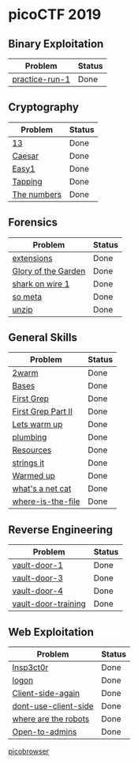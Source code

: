 # picoCTF 2019



## Binary Exploitation
Problem | Status
------------ | -------------
[practice-run-1](https://github.com/aiyayayaya/ctf-writeup/tree/master/picoCTF%202019/Binary%20Exploitation/practice-run-1) | Done


## Cryptography
Problem | Status
------------ | -------------
[13](https://github.com/aiyayayaya/ctf-writeup/tree/master/picoCTF%202019/Cryptography/13) | Done
[Caesar](https://github.com/aiyayayaya/ctf-writeup/tree/master/picoCTF%202019/Cryptography/caesar) | Done
[Easy1](https://github.com/aiyayayaya/ctf-writeup/tree/master/picoCTF%202019/Cryptography/easy1) | Done
[Tapping](https://github.com/aiyayayaya/ctf-writeup/tree/master/picoCTF%202019/Cryptography/tapping) | Done
[The numbers](https://github.com/aiyayayaya/ctf-writeup/tree/master/picoCTF%202019/Cryptography/The%20numbers) | Done

## Forensics
Problem | Status
------------ | -------------
[extensions](https://github.com/aiyayayaya/ctf-writeup/tree/master/picoCTF%202019/Forensics/extensions) | Done
[Glory of the Garden](https://github.com/aiyayayaya/ctf-writeup/tree/master/picoCTF%202019/Forensics/Glory%20of%20the%20Garden) | Done
[shark on wire 1](https://github.com/aiyayayaya/ctf-writeup/tree/master/picoCTF%202019/Forensics/shark%20on%20wire%201) | Done
[so meta](https://github.com/aiyayayaya/ctf-writeup/tree/master/picoCTF%202019/Forensics/So%20meta) | Done
[unzip](https://github.com/aiyayayaya/ctf-writeup/tree/master/picoCTF%202019/Forensics/unzip) | Done

## General Skills
Problem | Status
------------ | -------------
[2warm](https://github.com/aiyayayaya/ctf-writeup/tree/master/picoCTF%202019/General%20Skills/2warm) | Done
[Bases](https://github.com/aiyayayaya/ctf-writeup/tree/master/picoCTF%202019/General%20Skills/Bases) | Done
[First Grep](https://github.com/aiyayayaya/ctf-writeup/tree/master/picoCTF%202019/General%20Skills/First%20Grep) | Done
[First Grep Part II](https://github.com/aiyayayaya/ctf-writeup/tree/master/picoCTF%202019/General%20Skills/First%20Grep%20Part%20II) | Done
[Lets warm up](https://github.com/aiyayayaya/ctf-writeup/tree/master/picoCTF%202019/General%20Skills/Lets%20warm%20up) | Done
[plumbing](https://github.com/aiyayayaya/ctf-writeup/tree/master/picoCTF%202019/General%20Skills/plumbing) | Done
[Resources](https://github.com/aiyayayaya/ctf-writeup/tree/master/picoCTF%202019/General%20Skills/Resources) | Done
[strings it](https://github.com/aiyayayaya/ctf-writeup/tree/master/picoCTF%202019/General%20Skills/strings%20it) | Done
[Warmed up](https://github.com/aiyayayaya/ctf-writeup/tree/master/picoCTF%202019/General%20Skills/Warmed%20up) | Done
[what's a net cat](https://github.com/aiyayayaya/ctf-writeup/tree/master/picoCTF%202019/General%20Skills/what's%20a%20net%20cat) | Done
[where-is-the-file](https://github.com/aiyayayaya/ctf-writeup/tree/master/picoCTF%202019/General%20Skills/where-is-the-file) | Done

## Reverse Engineering
Problem | Status
------------ | -------------
[vault-door-1](https://github.com/aiyayayaya/ctf-writeup/tree/master/picoCTF%202019/Reverse%20Engineering/vault-door-1) | Done
[vault-door-3](https://github.com/aiyayayaya/ctf-writeup/tree/master/picoCTF%202019/Reverse%20Engineering/vault-door-3) | Done
[vault-door-4](https://github.com/aiyayayaya/ctf-writeup/tree/master/picoCTF%202019/Reverse%20Engineering/vault-door-4) | Done
[vault-door-training](https://github.com/aiyayayaya/ctf-writeup/tree/master/picoCTF%202019/Reverse%20Engineering/vault-door-training) | Done

## Web Exploitation
Problem | Status
------------ | -------------
[Insp3ct0r](https://github.com/aiyayayaya/ctf-writeup/tree/master/picoCTF%202019/Web%20exploitation/Insp3ct0r) | Done
[logon](https://github.com/aiyayayaya/ctf-writeup/tree/master/picoCTF%202019/Web%20exploitation/logon) | Done
[Client-side-again](https://github.com/aiyayayaya/ctf-writeup/tree/master/picoCTF%202019/Web%20exploitation/Client-side-again) | Done
[dont-use-client-side](https://github.com/aiyayayaya/ctf-writeup/tree/master/picoCTF%202019/Web%20exploitation/dont-use-client-side) | Done
[where are the robots](https://github.com/aiyayayaya/ctf-writeup/tree/master/picoCTF%202019/Web%20exploitation/where%20are%20the%20robots) | Done
[Open-to-admins](https://github.com/aiyayayaya/ctf-writeup/tree/master/picoCTF%202019/Web%20exploitation/Open-to-admins) | Done
[picobrowser](https://github.com/aiyayayaya/ctf-writeup/tree/master/picoCTF%202019/Web%20exploitation/picobrowser)
